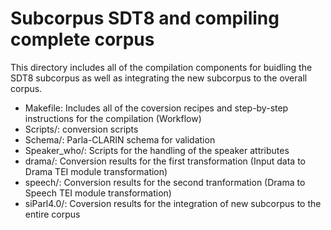 # Subcorpus SDT8 and compiling complete corpus

This directory includes all of the compilation components for buidling the SDT8 subcorpus as well as integrating the new subcorpus to the overall corpus.

- Makefile: Includes all of the coversion recipes and step-by-step instructions for the compilation (Workflow)
- Scripts/: conversion scripts 
- Schema/: Parla-CLARIN schema for validation
- Speaker_who/: Scripts for the handling of the speaker attributes
- drama/: Conversion results for the first transformation (Input data to Drama TEI module transformation)
- speech/: Conversion results for the second tranformation (Drama to Speech TEI module transformation)
- siParl4.0/: Coversion results for the integration of new subcorpus to the entire corpus